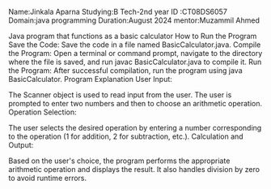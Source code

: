 Name:Jinkala Aparna
Studying:B Tech-2nd year
ID :CT08DS6057
Domain:java programming
Duration:August 2024
mentor:Muzammil Ahmed


Java program that functions as a basic calculator
How to Run the Program
Save the Code: Save the code in a file named BasicCalculator.java.
Compile the Program: Open a terminal or command prompt, navigate to the directory where the file is saved, and run javac BasicCalculator.java to compile it.
Run the Program: After successful compilation, run the program using java BasicCalculator.
Program Explanation
User Input:

The Scanner object is used to read input from the user.
The user is prompted to enter two numbers and then to choose an arithmetic operation.
Operation Selection:

The user selects the desired operation by entering a number corresponding to the operation (1 for addition, 2 for subtraction, etc.).
Calculation and Output:

Based on the user's choice, the program performs the appropriate arithmetic operation and displays the result.
It also handles division by zero to avoid runtime errors.
